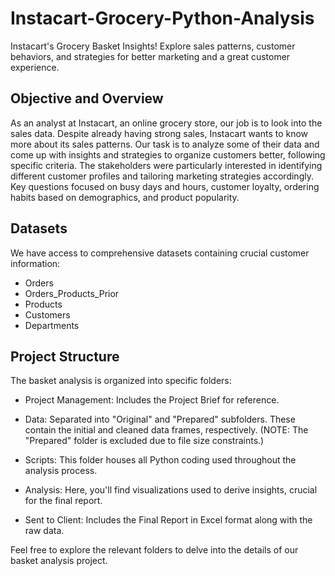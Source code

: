 # Instacart-Grocery-Python-Analysis
 Instacart's Grocery Basket Insights! Explore sales patterns, customer behaviors, and strategies for better marketing and a great customer experience. 

## Objective and Overview

As an analyst at Instacart, an online grocery store, our job is to look into the sales data. Despite already having strong sales, Instacart wants to know more about its sales patterns. Our task is to analyze some of their data and come up with insights and strategies to organize customers better, following specific criteria.  The stakeholders were particularly interested in identifying different customer profiles and tailoring marketing strategies accordingly. Key questions focused on busy days and hours, customer loyalty, ordering habits based on demographics, and product popularity.

## Datasets
We have access to comprehensive datasets containing crucial customer information:

- Orders
- Orders_Products_Prior
- Products
- Customers
- Departments

## Project Structure
The basket analysis is organized into specific folders:

- Project Management: Includes the Project Brief for reference.

- Data: Separated into "Original" and "Prepared" subfolders. These contain the initial and cleaned data frames, respectively. (NOTE: The "Prepared" folder is excluded due to file size constraints.)

- Scripts: This folder houses all Python coding used throughout the analysis process.

- Analysis: Here, you'll find visualizations used to derive insights, crucial for the final report.

- Sent to Client: Includes the Final Report in Excel format along with the raw data.

Feel free to explore the relevant folders to delve into the details of our basket analysis project.
